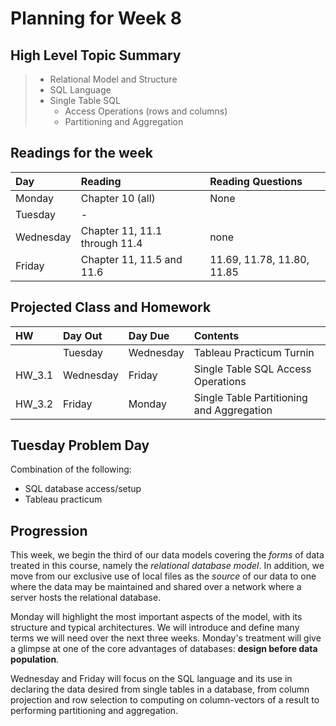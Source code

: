 # Planning for Week 8

## High Level Topic Summary

>  - Relational Model and Structure
>  - SQL Language
>  - Single Table SQL
>      - Access Operations (rows and columns)
>      - Partitioning and Aggregation

## Readings for the week

Day        | Reading      | Reading Questions
:--------- |:-------------|:----------------------------------
Monday     | Chapter 10 (all) | None
Tuesday    | - |
Wednesday  | Chapter 11, 11.1 through 11.4 | none
Friday     | Chapter 11, 11.5 and 11.6 | 11.69, 11.78, 11.80, 11.85

## Projected Class and Homework

HW | Day Out  | Day Due | Contents
:--|:--------|:--------|:------------------------------------
` ` | Tuesday | Wednesday | Tableau Practicum Turnin
HW_3.1 | Wednesday | Friday | Single Table SQL Access Operations
HW_3.2 | Friday | Monday | Single Table Partitioning and Aggregation

## Tuesday Problem Day

Combination of the following:

- SQL database access/setup
- Tableau practicum

## Progression

This week, we begin the third of our data models covering the *forms* of data treated in this course, namely the *relational database model*.  In addition, we move from our exclusive use of local files as the *source* of our data to one where the data may be maintained and shared over a network where a server hosts the relational database.

Monday will highlight the most important aspects of the model, with its structure and typical architectures.  We will introduce and define many terms we will need over the next three weeks.  Monday's treatment will give a glimpse at one of the core advantages of databases: **design before data population**.

Wednesday and Friday will focus on the SQL language and its use in declaring the data desired from single tables in a database, from column projection and row selection to computing on column-vectors of a result to performing partitioning and aggregation.
